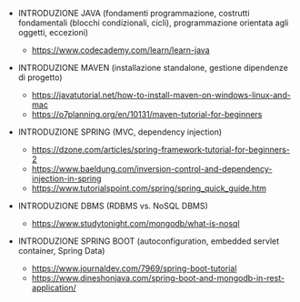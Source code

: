 - INTRODUZIONE JAVA (fondamenti programmazione, costrutti fondamentali (blocchi condizionali, cicli), programmazione orientata agli oggetti, eccezioni)
  - https://www.codecademy.com/learn/learn-java
  
- INTRODUZIONE MAVEN (installazione standalone, gestione dipendenze di progetto)
  - https://javatutorial.net/how-to-install-maven-on-windows-linux-and-mac
  - https://o7planning.org/en/10131/maven-tutorial-for-beginners
  
- INTRODUZIONE SPRING (MVC, dependency injection) 
  - https://dzone.com/articles/spring-framework-tutorial-for-beginners-2
  - https://www.baeldung.com/inversion-control-and-dependency-injection-in-spring
  - https://www.tutorialspoint.com/spring/spring_quick_guide.htm
  
- INTRODUZIONE DBMS (RDBMS vs. NoSQL DBMS)
  - https://www.studytonight.com/mongodb/what-is-nosql

- INTRODUZIONE SPRING BOOT (autoconfiguration, embedded servlet container, Spring Data)
  - https://www.journaldev.com/7969/spring-boot-tutorial
  - https://www.dineshonjava.com/spring-boot-and-mongodb-in-rest-application/

